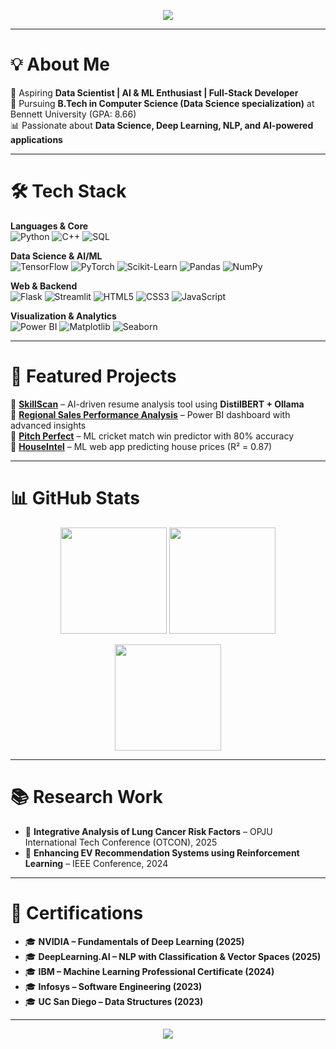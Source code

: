 <!-- Banner -->
<p align="center">
  <img src="https://capsule-render.vercel.app/api?type=waving&color=0:00c6ff,100:0072ff&height=200&section=header&text=Hi%20I'm%20Daksh%20Rawat%20👋&fontSize=40&fontColor=ffffff&animation=fadeIn&fontAlignY=35"/>
</p>

---

# 💡 About Me  
🎯 Aspiring **Data Scientist | AI & ML Enthusiast | Full-Stack Developer**  
📍 Pursuing **B.Tech in Computer Science (Data Science specialization)** at Bennett University (GPA: 8.66)  
📊 Passionate about **Data Science, Deep Learning, NLP, and AI-powered applications**  

---

# 🛠️ Tech Stack  

**Languages & Core**  
![Python](https://img.shields.io/badge/Python-3670A0?style=for-the-badge&logo=python&logoColor=ffdd54) 
![C++](https://img.shields.io/badge/C++-00599C?style=for-the-badge&logo=c%2B%2B&logoColor=white) 
![SQL](https://img.shields.io/badge/SQL-336791?style=for-the-badge&logo=postgresql&logoColor=white)  

**Data Science & AI/ML**  
![TensorFlow](https://img.shields.io/badge/TensorFlow-FF6F00?style=for-the-badge&logo=tensorflow&logoColor=white)
![PyTorch](https://img.shields.io/badge/PyTorch-EE4C2C?style=for-the-badge&logo=pytorch&logoColor=white)
![Scikit-Learn](https://img.shields.io/badge/Scikit--Learn-F7931E?style=for-the-badge&logo=scikitlearn&logoColor=white)
![Pandas](https://img.shields.io/badge/Pandas-150458?style=for-the-badge&logo=pandas&logoColor=white)
![NumPy](https://img.shields.io/badge/NumPy-013243?style=for-the-badge&logo=numpy&logoColor=white)  

**Web & Backend**  
![Flask](https://img.shields.io/badge/Flask-000000?style=for-the-badge&logo=flask&logoColor=white)
![Streamlit](https://img.shields.io/badge/Streamlit-FF4B4B?style=for-the-badge&logo=streamlit&logoColor=white)
![HTML5](https://img.shields.io/badge/HTML5-E34F26?style=for-the-badge&logo=html5&logoColor=white)
![CSS3](https://img.shields.io/badge/CSS3-1572B6?style=for-the-badge&logo=css3&logoColor=white)
![JavaScript](https://img.shields.io/badge/JavaScript-F7DF1E?style=for-the-badge&logo=javascript&logoColor=black)  

**Visualization & Analytics**  
![Power BI](https://img.shields.io/badge/Power%20BI-F2C811?style=for-the-badge&logo=powerbi&logoColor=black)
![Matplotlib](https://img.shields.io/badge/Matplotlib-11557c?style=for-the-badge&logo=plotly&logoColor=white)
![Seaborn](https://img.shields.io/badge/Seaborn-76b900?style=for-the-badge&logo=python&logoColor=white)  

---

# 📌 Featured Projects  

🔹 **[SkillScan](https://github.com/DAKSHRAWAT7775/SkillScan)** – AI-driven resume analysis tool using **DistilBERT + Ollama**  
🔹 **[Regional Sales Performance Analysis](https://github.com/DAKSHRAWAT7775/Regional-Sales-Performance-Analysis)** – Power BI dashboard with advanced insights  
🔹 **[Pitch Perfect](https://github.com/DAKSHRAWAT7775/Pitch-Perfect)** – ML cricket match win predictor with 80% accuracy  
🔹 **[HouseIntel](https://github.com/DAKSHRAWAT7775/HouseIntel)** – ML web app predicting house prices (R² = 0.87)  

---

# 📊 GitHub Stats  

<p align="center">
  <img src="https://github-readme-stats.vercel.app/api?username=DAKSHRAWAT7775&show_icons=true&theme=tokyonight&count_private=true" height="170"/>
  <img src="https://github-readme-stats.vercel.app/api/top-langs/?username=DAKSHRAWAT7775&layout=compact&theme=tokyonight" height="170"/>
</p>

<p align="center">
  <img src="https://github-readme-streak-stats.herokuapp.com/?user=DAKSHRAWAT7775&theme=tokyonight" height="170"/>
</p>

---

# 📚 Research Work  
- 📖 **Integrative Analysis of Lung Cancer Risk Factors** – OPJU International Tech Conference (OTCON), 2025  
- 📖 **Enhancing EV Recommendation Systems using Reinforcement Learning** – IEEE Conference, 2024  

---

# 🏅 Certifications  
- 🎓 **NVIDIA – Fundamentals of Deep Learning (2025)**  
- 🎓 **DeepLearning.AI – NLP with Classification & Vector Spaces (2025)**  
- 🎓 **IBM – Machine Learning Professional Certificate (2024)**  
- 🎓 **Infosys – Software Engineering (2023)**  
- 🎓 **UC San Diego – Data Structures (2023)**  


---

<p align="center">
  <img src="https://capsule-render.vercel.app/api?type=waving&color=0:0072ff,100:00c6ff&height=120&section=footer"/>
</p>
